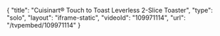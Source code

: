 {
    "title": "Cuisinart&reg; Touch to Toast Leverless 2-Slice Toaster",
    "type": "solo",
    "layout": "iframe-static",
    "videoId": "109971114",
    "url": "\/tvpembed\/109971114"
}